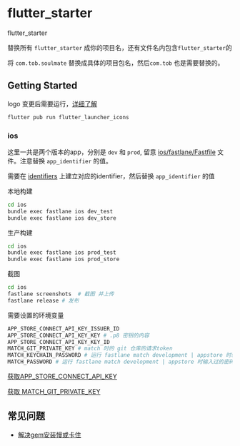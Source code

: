 # flutter_starter
flutter_starter

替换所有 `flutter_starter` 成你的项目名，还有文件名内包含`flutter_starter`的

将 `com.tob.soulmate` 替换成具体的项目包名，然后`com.tob` 也是需要替换的。

## Getting Started

logo 变更后需要运行，[详细了解](https://github.dev/fluttercommunity/flutter_launcher_icons/tree/master/example/flavors)

```bash
flutter pub run flutter_launcher_icons
```

### ios

这里一共是两个版本的app，分别是 `dev` 和 `prod`, 留意 [ios/fastlane/Fastfile](./ios/fastlane/Fastfile) 文件。注意替换 `app_identifier` 的值。

需要在 [identifiers](https://developer.apple.com/account/resources/identifiers/list) 上建立对应的identifier，然后替换 `app_identifier` 的值

本地构建

```bash
cd ios
bundle exec fastlane ios dev_test
bundle exec fastlane ios dev_store
```

生产构建

```bash
cd ios
bundle exec fastlane ios prod_test
bundle exec fastlane ios prod_store
```

截图

```bash
cd ios
fastlane screenshots  # 截图 并上传
fastlane release # 发布
```

需要设置的环境变量

```bash
APP_STORE_CONNECT_API_KEY_ISSUER_ID
APP_STORE_CONNECT_API_KEY_KEY # .p8 密钥的内容
APP_STORE_CONNECT_API_KEY_KEY_ID
MATCH_GIT_PRIVATE_KEY # match 时的 git 仓库的请求token
MATCH_KEYCHAIN_PASSWORD # 运行 fastlane match development | appstore 时输入过的密码
MATCH_PASSWORD # 运行 fastlane match development | appstore 时输入过的密码
```

[获取APP_STORE_CONNECT_API_KEY](https://appstoreconnect.apple.com/access/api)

[获取 MATCH_GIT_PRIVATE_KEY](https://github.com/settings/tokens)

## 常见问题

- [解决gem安装慢或卡住](https://juejin.cn/post/6987549601343471623)